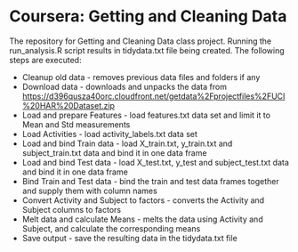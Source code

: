# Coursera: Getting and Cleaning Data

The repository for Getting and Cleaning Data class project. Running the run_analysis.R script results in tidydata.txt file being created. The following steps are executed:
* Cleanup old data - removes previous data files and folders if any
* Download data - downloads and unpacks the data from https://d396qusza40orc.cloudfront.net/getdata%2Fprojectfiles%2FUCI%20HAR%20Dataset.zip
* Load and prepare Features - load features.txt data set and limit it to Mean and Std measurements
* Load Activities - load activity_labels.txt data set
* Load and bind Train data - load X_train.txt, y_train.txt and subject_train.txt data and bind it in one data frame
* Load and bind Test data - load X_test.txt, y_test and subject_test.txt data and bind it in one data frame
* Bind Train and Test data - bind the train and test data frames together and supply them with column names
* Convert Activity and Subject to factors - converts the Activity and Subject columns to factors
* Melt data and calculate Means - melts the data using Activity and Subject, and calculate the corresponding means
* Save output - save the resulting data in the tidydata.txt file
